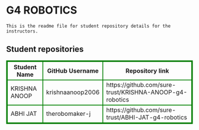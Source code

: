 # G4 ROBOTICS
    This is the readme file for student repository details for the instructors.
## Student repositories 
<table style="border : 2px solid green; width:100%;">
<tr >
<th style="border : 2px solid green;">Student Name</th>
<th style="border : 2px solid green;">GitHub Username</th>
<th style="border : 2px solid green;">Repository link</th>
</tr>
<tr style="border : 2px solid green;">
<td style="border : 2px solid green;">KRISHNA ANOOP</td> 

<td style="border : 2px solid green;">krishnaanoop2006</td> 

<td style="border : 2px solid green;">https://github.com/sure-trust/KRISHNA-ANOOP-g4-robotics</td> 
</tr>

<tr style="border : 2px solid green;">
<td style="border : 2px solid green;">ABHI JAT</td> 

<td style="border : 2px solid green;">therobomaker-j</td> 

<td style="border : 2px solid green;">https://github.com/sure-trust/ABHI-JAT-g4-robotics</td> 
</tr>
